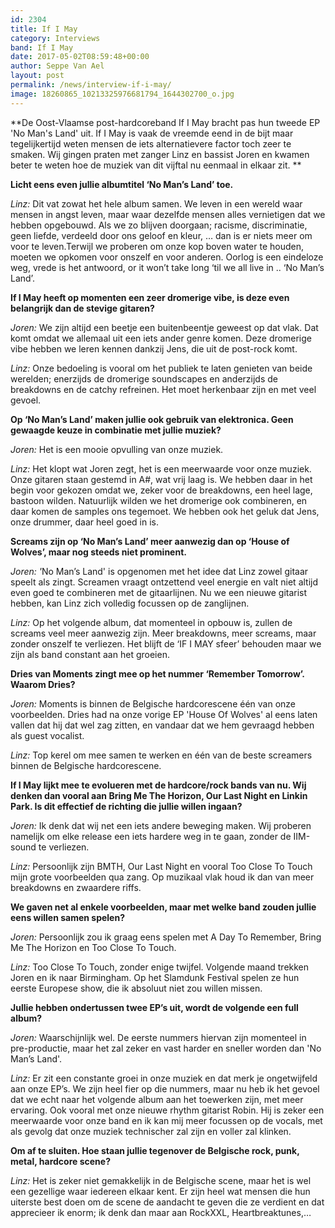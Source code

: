 ```yaml
---
id: 2304
title: If I May
category: Interviews
band: If I May
date: 2017-05-02T08:59:48+00:00
author: Seppe Van Ael
layout: post
permalink: /news/interview-if-i-may/
image: 18260865_10213325976681794_1644302700_o.jpg
---
```

**De Oost-Vlaamse post-hardcoreband If I May bracht pas hun tweede EP 'No Man's Land' uit. If I May is vaak de vreemde eend in de bijt maar tegelijkertijd weten mensen de iets alternatievere factor toch zeer te smaken. Wij gingen praten met zanger Linz en bassist Joren en kwamen beter te weten hoe de muziek van dit vijftal nu eenmaal in elkaar zit. **

**Licht eens even jullie albumtitel ‘No Man’s Land’ toe.**

<span style="font-weight: 400;"><em>Linz:</em> Dit vat zowat het hele album samen. We leven in een wereld waar mensen in angst leven, maar waar dezelfde mensen alles vernietigen dat we hebben opgebouwd. Als we zo blijven doorgaan; racisme, discriminatie, geen liefde, verdeeld door ons geloof en kleur, &#8230; dan is er niets meer om voor te leven.Terwijl we proberen om onze kop boven water te houden, moeten we opkomen voor onszelf en voor anderen. Oorlog is een eindeloze weg, vrede is het antwoord, or it won’t take long ‘til we all live in .. ‘No Man’s Land’.</span>

**If I May heeft op momenten een zeer dromerige vibe, is deze even belangrijk dan de stevige gitaren?**

<span style="font-weight: 400;"><em>Joren:</em> We zijn altijd een beetje een buitenbeentje geweest op dat vlak. Dat komt omdat we allemaal uit een iets ander genre komen. Deze dromerige vibe hebben we leren kennen dankzij Jens, die uit de post-rock komt. </span>

<span style="font-weight: 400;"><em>Linz:</em> </span><span style="font-weight: 400;">Onze bedoeling is vooral om het publiek te laten genieten van beide werelden; enerzijds de dromerige soundscapes en anderzijds de breakdowns en de catchy refreinen. Het moet herkenbaar zijn en met veel gevoel.</span>

**Op ‘No Man’s Land’ maken jullie ook gebruik van elektronica. Geen gewaagde keuze in combinatie met jullie muziek?**

<span style="font-weight: 400;"><em>Joren:</em> Het is een mooie opvulling van onze muziek. </span>

<span style="font-weight: 400;"><em>Linz:</em> Het klopt wat Joren zegt, het is een meerwaarde voor onze muziek. Onze gitaren staan gestemd in A#, wat vrij laag is. We hebben daar in het begin voor gekozen omdat we, zeker voor de breakdowns, een heel lage, bastoon wilden. Natuurlijk wilden we het dromerige ook combineren, en daar komen de samples ons tegemoet. We hebben ook het geluk dat Jens, onze drummer, daar heel goed in is.</span>

**Screams zijn op ‘No Man’s Land’ meer aanwezig dan op ‘House of Wolves’, maar nog steeds niet prominent.**

<span style="font-weight: 400;"><em>Joren: '</em>No Man’s Land' is opgenomen met het idee dat Linz zowel gitaar speelt als zingt. Screamen vraagt ontzettend veel energie en valt niet altijd even goed te combineren met de gitaarlijnen. Nu we een nieuwe gitarist hebben, kan Linz zich volledig focussen op de zanglijnen.</span>

<span style="font-weight: 400;"><em>Linz: </em>Op het volgende album, dat momenteel in opbouw is, zullen de screams veel meer aanwezig zijn. Meer breakdowns, meer screams, maar zonder onszelf te verliezen. Het blijft de ‘IF I MAY sfeer’ behouden maar we zijn als band constant aan het groeien.</span>

**Dries van Moments zingt mee op het nummer ‘Remember Tomorrow’. Waarom Dries?**

<span style="font-weight: 400;"><em>Joren:</em> Moments is binnen de Belgische hardcorescene één van onze voorbeelden. Dries had na onze vorige EP 'House Of Wolves' al eens laten vallen dat hij dat wel zag zitten, en vandaar dat we hem gevraagd hebben als guest vocalist.</span>

<span style="font-weight: 400;"><em> Linz:</em> Top kerel om mee samen te werken en één van de beste screamers binnen de Belgische hardcorescene.</span>

**If I May lijkt mee te evolueren met de hardcore/rock bands van nu. Wij denken dan vooral aan Bring Me The Horizon, Our Last Night en Linkin Park. Is dit effectief de richting die jullie willen ingaan?**

<span style="font-weight: 400;"><em>Joren:</em> Ik denk dat wij net een iets andere beweging maken. Wij proberen namelijk om elke release een iets hardere weg in te gaan, zonder de IIM-sound te verliezen.</span>

<span style="font-weight: 400;"><em>Linz:</em> Persoonlijk zijn BMTH, Our Last Night en vooral Too Close To Touch mijn grote voorbeelden qua zang. Op muzikaal vlak houd ik dan van meer breakdowns en zwaardere riffs.</span>

**We gaven net al enkele voorbeelden, maar met welke band zouden jullie eens willen samen spelen?** <span style="font-weight: 400;"> </span>

<span style="font-weight: 400;"><em>Joren:</em> Persoonlijk zou ik graag eens spelen met A Day To Remember, Bring Me The Horizon en Too Close To Touch.</span>

<span style="font-weight: 400;"><em>Linz:</em> Too Close To Touch, zonder enige twijfel. Volgende maand trekken Joren en ik naar Birmingham. Op het Slamdunk Festival spelen ze hun eerste Europese show, die ik absoluut niet zou willen missen.</span>

**Jullie hebben ondertussen twee EP’s uit, wordt de volgende een full album?**

<span style="font-weight: 400;"><em>Joren:</em> Waarschijnlijk wel. De eerste nummers hiervan zijn momenteel in pre-productie, maar het zal zeker en vast harder en sneller worden dan 'No Man’s Land'.</span>

<span style="font-weight: 400;"><em>Linz:</em> Er zit een constante groei in onze muziek en dat merk je ongetwijfeld aan onze EP’s. We zijn heel fier op die nummers, maar nu heb ik het gevoel dat we echt naar het volgende album aan het toewerken zijn, met meer ervaring. Ook vooral met onze nieuwe rhythm gitarist Robin. Hij is zeker een meerwaarde voor onze band en ik kan mij meer focussen op de vocals, met als gevolg dat onze muziek technischer zal zijn en voller zal klinken.</span>

**Om af te sluiten. Hoe staan jullie tegenover de Belgische rock, punk, metal, hardcore scene?**
  
<span style="font-weight: 400;"><em>Linz:</em> Het is zeker niet gemakkelijk in de Belgische scene, maar het is wel een gezellige waar iedereen elkaar kent. Er zijn heel wat mensen die hun uiterste best doen om de scene de aandacht te geven die ze verdient en dat apprecieer ik enorm; ik denk dan maar aan RockXXL, Heartbreaktunes,…</span>

